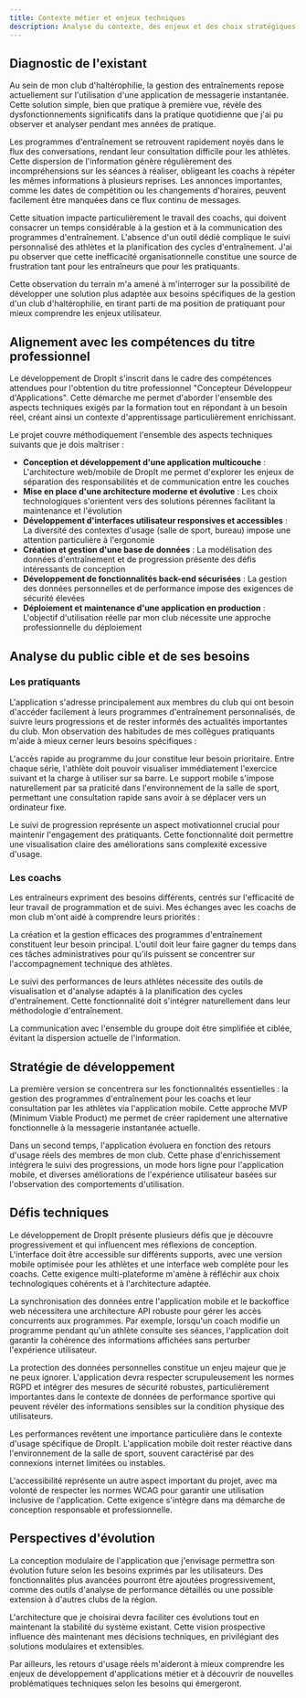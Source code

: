```yaml
---
title: Contexte métier et enjeux techniques
description: Analyse du contexte, des enjeux et des choix stratégiques du projet DropIt
---
```


## Diagnostic de l'existant

Au sein de mon club d'haltérophilie, la gestion des entraînements repose actuellement sur l'utilisation d'une application de messagerie instantanée. Cette solution simple, bien que pratique à première vue, révèle des dysfonctionnements significatifs dans la pratique quotidienne que j'ai pu observer et analyser pendant mes années de pratique.

Les programmes d'entraînement se retrouvent rapidement noyés dans le flux des conversations, rendant leur consultation difficile pour les athlètes. Cette dispersion de l'information génère régulièrement des incompréhensions sur les séances à réaliser, obligeant les coachs à répéter les mêmes informations à plusieurs reprises. Les annonces importantes, comme les dates de compétition ou les changements d'horaires, peuvent facilement être manquées dans ce flux continu de messages.

Cette situation impacte particulièrement le travail des coachs, qui doivent consacrer un temps considérable à la gestion et à la communication des programmes d'entraînement. L'absence d'un outil dédié complique le suivi personnalisé des athlètes et la planification des cycles d'entraînement. J'ai pu observer que cette inefficacité organisationnelle constitue une source de frustration tant pour les entraîneurs que pour les pratiquants.

Cette observation du terrain m'a amené à m'interroger sur la possibilité de développer une solution plus adaptée aux besoins spécifiques de la gestion d'un club d'haltérophilie, en tirant parti de ma position de pratiquant pour mieux comprendre les enjeux utilisateur.

## Alignement avec les compétences du titre professionnel

Le développement de DropIt s'inscrit dans le cadre des compétences attendues pour l'obtention du titre professionnel "Concepteur Développeur d'Applications". Cette démarche me permet d'aborder l'ensemble des aspects techniques exigés par la formation tout en répondant à un besoin réel, créant ainsi un contexte d'apprentissage particulièrement enrichissant.

Le projet couvre méthodiquement l'ensemble des aspects techniques suivants que je dois maîtriser :

- **Conception et développement d'une application multicouche** : L'architecture web/mobile de DropIt me permet d'explorer les enjeux de séparation des responsabilités et de communication entre les couches
- **Mise en place d'une architecture moderne et évolutive** : Les choix technologiques s'orientent vers des solutions pérennes facilitant la maintenance et l'évolution
- **Développement d'interfaces utilisateur responsives et accessibles** : La diversité des contextes d'usage (salle de sport, bureau) impose une attention particulière à l'ergonomie
- **Création et gestion d'une base de données** : La modélisation des données d'entraînement et de progression présente des défis intéressants de conception
- **Développement de fonctionnalités back-end sécurisées** : La gestion des données personnelles et de performance impose des exigences de sécurité élevées
- **Déploiement et maintenance d'une application en production** : L'objectif d'utilisation réelle par mon club nécessite une approche professionnelle du déploiement

## Analyse du public cible et de ses besoins

### Les pratiquants

L'application s'adresse principalement aux membres du club qui ont besoin d'accéder facilement à leurs programmes d'entraînement personnalisés, de suivre leurs progressions et de rester informés des actualités importantes du club. Mon observation des habitudes de mes collègues pratiquants m'aide à mieux cerner leurs besoins spécifiques :

L'accès rapide au programme du jour constitue leur besoin prioritaire. Entre chaque série, l'athlète doit pouvoir visualiser immédiatement l'exercice suivant et la charge à utiliser sur sa barre. Le support mobile s'impose naturellement par sa praticité dans l'environnement de la salle de sport, permettant une consultation rapide sans avoir à se déplacer vers un ordinateur fixe.

Le suivi de progression représente un aspect motivationnel crucial pour maintenir l'engagement des pratiquants. Cette fonctionnalité doit permettre une visualisation claire des améliorations sans complexité excessive d'usage.

### Les coachs

Les entraîneurs expriment des besoins différents, centrés sur l'efficacité de leur travail de programmation et de suivi. Mes échanges avec les coachs de mon club m'ont aidé à comprendre leurs priorités :

La création et la gestion efficaces des programmes d'entraînement constituent leur besoin principal. L'outil doit leur faire gagner du temps dans ces tâches administratives pour qu'ils puissent se concentrer sur l'accompagnement technique des athlètes.

Le suivi des performances de leurs athlètes nécessite des outils de visualisation et d'analyse adaptés à la planification des cycles d'entraînement. Cette fonctionnalité doit s'intégrer naturellement dans leur méthodologie d'entraînement.

La communication avec l'ensemble du groupe doit être simplifiée et ciblée, évitant la dispersion actuelle de l'information.

## Stratégie de développement

La première version se concentrera sur les fonctionnalités essentielles : la gestion des programmes d'entraînement pour les coachs et leur consultation par les athlètes via l'application mobile. Cette approche MVP (Minimum Viable Product) me permet de créer rapidement une alternative fonctionnelle à la messagerie instantanée actuelle.

Dans un second temps, l'application évoluera en fonction des retours d'usage réels des membres de mon club. Cette phase d'enrichissement intégrera le suivi des progressions, un mode hors ligne pour l'application mobile, et diverses améliorations de l'expérience utilisateur basées sur l'observation des comportements d'utilisation.

## Défis techniques

Le développement de DropIt présente plusieurs défis que je découvre progressivement et qui influencent mes réflexions de conception. L'interface doit être accessible sur différents supports, avec une version mobile optimisée pour les athlètes et une interface web complète pour les coachs. Cette exigence multi-plateforme m'amène à réfléchir aux choix technologiques cohérents et à l'architecture adaptée.

La synchronisation des données entre l'application mobile et le backoffice web nécessitera une architecture API robuste pour gérer les accès concurrents aux programmes. Par exemple, lorsqu'un coach modifie un programme pendant qu'un athlète consulte ses séances, l'application doit garantir la cohérence des informations affichées sans perturber l'expérience utilisateur.

La protection des données personnelles constitue un enjeu majeur que je ne peux ignorer. L'application devra respecter scrupuleusement les normes RGPD et intégrer des mesures de sécurité robustes, particulièrement importantes dans le contexte de données de performance sportive qui peuvent révéler des informations sensibles sur la condition physique des utilisateurs.

Les performances revêtent une importance particulière dans le contexte d'usage spécifique de DropIt. L'application mobile doit rester réactive dans l'environnement de la salle de sport, souvent caractérisé par des connexions internet limitées ou instables.

L'accessibilité représente un autre aspect important du projet, avec ma volonté de respecter les normes WCAG pour garantir une utilisation inclusive de l'application. Cette exigence s'intègre dans ma démarche de conception responsable et professionnelle.

## Perspectives d'évolution

La conception modulaire de l'application que j'envisage permettra son évolution future selon les besoins exprimés par les utilisateurs. Des fonctionnalités plus avancées pourront être ajoutées progressivement, comme des outils d'analyse de performance détaillés ou une possible extension à d'autres clubs de la région.

L'architecture que je choisirai devra faciliter ces évolutions tout en maintenant la stabilité du système existant. Cette vision prospective influence dès maintenant mes décisions techniques, en privilégiant des solutions modulaires et extensibles.

Par ailleurs, les retours d'usage réels m'aideront à mieux comprendre les enjeux de développement d'applications métier et à découvrir de nouvelles problématiques techniques selon les besoins qui émergeront.